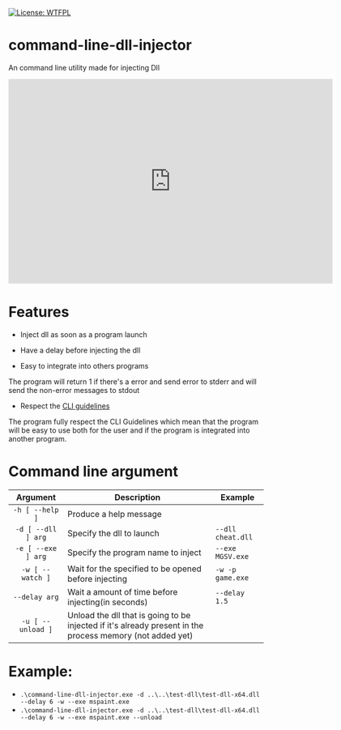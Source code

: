 [![License: WTFPL](https://img.shields.io/badge/License-WTFPL-brightgreen.svg)](http://www.wtfpl.net/about/)
# command-line-dll-injector
An command line utility made for injecting Dll

<iframe src='https://gfycat.com/ifr/OblongOldGrayling' frameborder='0' scrolling='no' allowfullscreen width='640' height='404'></iframe>

# Features
* Inject dll as soon as a program launch
* Have a delay before injecting the dll

* Easy to integrate into others programs

The program will return 1 if there's a error and send error to stderr and will send the non-error messages to stdout

* Respect the [CLI guidelines](https://clig.dev/)

The program fully respect  the CLI Guidelines which mean that the program will be easy to use both for the user and if the program is integrated into another program.

# Command line argument

|    **Argument**    | **Description**                                                                                          | **Example**       |
|:------------------:|-----------------------------------------------------------------------------------------------------------|-------------------|
|  `-h [ --help ]`   | Produce a help message                                                                                    |                   |
| `-d [ --dll ] arg` | Specify the dll to launch                                                                                 | `--dll cheat.dll` |
| `-e [ --exe ] arg` | Specify the program name to inject                                                                        | `--exe MGSV.exe`  |
|  `-w [ --watch ]`  | Wait for the specified to be opened before injecting                                                      | `-w -p game.exe`  |
|   `--delay arg`    | Wait a amount of time before injecting(in seconds)                                                        | `--delay 1.5`     |
| `-u [ --unload ]`  | Unload the dll that is going to be injected if it's already present in the process memory (not added yet) |                   |

# Example:

* `.\command-line-dll-injector.exe -d ..\..\test-dll\test-dll-x64.dll --delay 6 -w --exe mspaint.exe`
* `.\command-line-dll-injector.exe -d ..\..\test-dll\test-dll-x64.dll --delay 6 -w --exe mspaint.exe --unload`